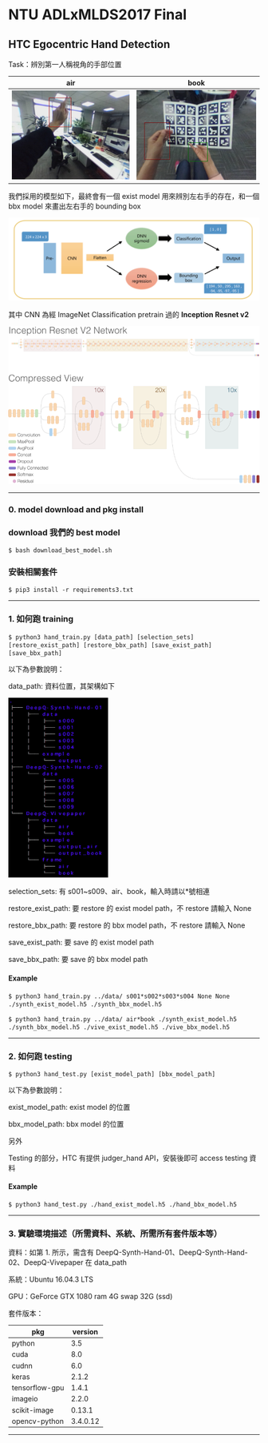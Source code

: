 # NTU ADLxMLDS2017 Final
## HTC Egocentric Hand Detection

Task：辨別第一人稱視角的手部位置

air | book
---- | ---
<img src="https://github.com/ExtraOOmegaPPanDDa/ADLxMLDS2017_Final/blob/master/asset/1_bbox.png" width="300"> | <img src="https://github.com/ExtraOOmegaPPanDDa/ADLxMLDS2017_Final/blob/master/asset/3_bbox.png" width="300">

我們採用的模型如下，最終會有一個 exist model 用來辨別左右手的存在，和一個 bbx model 來畫出左右手的 bounding box

<img src="https://github.com/ExtraOOmegaPPanDDa/ADLxMLDS2017_Final/blob/master/asset/method.png" width="600">


其中 CNN 為經 ImageNet Classification pretrain 過的 **Inception Resnet v2**

<img src="https://github.com/ExtraOOmegaPPanDDa/ADLxMLDS2017_Final/blob/master/asset/Inception_Resnet_v2.png" width="600">


---
### 0. model download and pkg install

### download 我們的 best model

```
$ bash download_best_model.sh
```


### 安裝相關套件

```
$ pip3 install -r requirements3.txt
```


---
### 1. 如何跑 training

```
$ python3 hand_train.py [data_path] [selection_sets] [restore_exist_path] [restore_bbx_path] [save_exist_path] [save_bbx_path]
```


以下為參數說明：

data_path: 資料位置，其架構如下

<img src="https://github.com/ExtraOOmegaPPanDDa/ADLxMLDS2017_Final/blob/master/asset/data_tree.png" width="200">

selection_sets: 有 s001~s009、air、book，輸入時請以\*號相連

restore_exist_path: 要 restore 的 exist model path，不 restore 請輸入 None

restore_bbx_path: 要 restore 的 bbx model path，不 restore 請輸入 None

save_exist_path: 要 save 的 exist model path

save_bbx_path: 要 save 的 bbx model path

#### Example

```
$ python3 hand_train.py ../data/ s001*s002*s003*s004 None None ./synth_exist_model.h5 ./synth_bbx_model.h5
```


```
$ python3 hand_train.py ../data/ air*book ./synth_exist_model.h5 ./synth_bbx_model.h5 ./vive_exist_model.h5 ./vive_bbx_model.h5
```

---
### 2. 如何跑 testing

```
$ python3 hand_test.py [exist_model_path] [bbx_model_path]
```

以下為參數說明：

exist_model_path: exist model 的位置

bbx_model_path: bbx model 的位置


另外

Testing 的部分，HTC 有提供 judger_hand API，安裝後即可 access testing 資料 


#### Example

```
$ python3 hand_test.py ./hand_exist_model.h5 ./hand_bbx_model.h5
```

---
### 3. 實驗環境描述（所需資料、系統、所需所有套件版本等）

資料：如第 1. 所示，需含有 DeepQ-Synth-Hand-01、DeepQ-Synth-Hand-02、DeepQ-Vivepaper 在 data_path

系統：Ubuntu 16.04.3 LTS

GPU：GeForce GTX 1080 ram 4G swap 32G (ssd)


套件版本：

pkg | version
---- | ---
python | 3.5
cuda | 8.0
cudnn | 6.0
keras | 2.1.2
tensorflow-gpu | 1.4.1
imageio | 2.2.0
scikit-image | 0.13.1
opencv-python | 3.4.0.12


---




